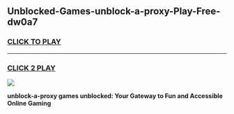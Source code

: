 
## Unblocked-Games-unblock-a-proxy-Play-Free-dw0a7
<h3>
<a href="https://premium76.site?title=unblock-a-proxy&ref=12A">CLICK TO PLAY</a></h3>
<hr>

<h3>
<a href="https://premium76.site?title=unblock-a-proxy&ref=12A">CLICK 2 PLAY</a>
  
</h3>

<a href="https://premium76.site?title=unblock-a-proxy&ref=12A"><img src="https://clearcache.store/games.png"></a>


**unblock-a-proxy games unblocked: Your Gateway to Fun and Accessible Online Gaming**
